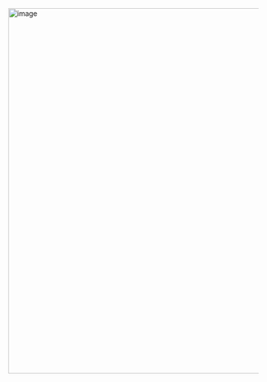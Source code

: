 <img width="1538" height="733" alt="image" src="https://github.com/user-attachments/assets/acd86739-d9b3-4a80-aafc-62985c3255e6" />
